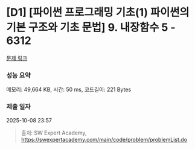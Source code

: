 # [D1] [파이썬 프로그래밍 기초(1) 파이썬의 기본 구조와 기초 문법] 9. 내장함수 5 - 6312 

[문제 링크](https://swexpertacademy.com/main/code/problem/problemDetail.do?contestProbId=AWcWDw965VEDFAU4) 

### 성능 요약

메모리: 49,664 KB, 시간: 50 ms, 코드길이: 221 Bytes

### 제출 일자

2025-10-08 23:57



> 출처: SW Expert Academy, https://swexpertacademy.com/main/code/problem/problemList.do